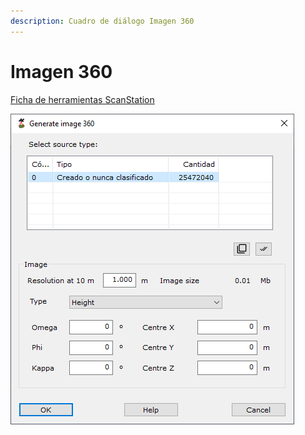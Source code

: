 ```yaml
---
description: Cuadro de diálogo Imagen 360
---
```


# Imagen 360

[Ficha de herramientas ScanStation](/mdtopx/fichas-de-herramientas/ficha-de-herramientas-scanstation.md)

![Cuadro de diálogo Generar imagen 360](../../.gitbook/assets/image-35.png)
